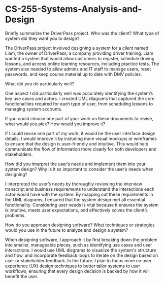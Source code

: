 # CS-255-Systems-Analysis-and-Design

Briefly summarize the DriverPass project. Who was the client? What type of system did they want you to design?

The DriverPass project involved designing a system for a client named Liam, the owner of DriverPass, a company providing driver training. Liam wanted a system that would allow customers to register, schedule driving lessons, and access online learning resources, including practice tests. The system also needed to allow admins and IT staff to manage users, reset passwords, and keep course material up to date with DMV policies.

What did you do particularly well?

One aspect I did particularly well was accurately identifying the system’s key use cases and actors. I created UML diagrams that captured the core functionalities required for each type of user, from scheduling lessons to managing system accounts.

If you could choose one part of your work on these documents to revise, what would you pick? How would you improve it?

If I could revise one part of my work, it would be the user interface design details. I would improve it by including more visual mockups or wireframes to ensure that the design is user-friendly and intuitive. This would help communicate the flow of information more clearly for both developers and stakeholders.

How did you interpret the user’s needs and implement them into your system design? Why is it so important to consider the user’s needs when designing?

I interpreted the user’s needs by thoroughly reviewing the interview transcript and business requirements to understand the interactions each actor would have with the system. By mapping out these requirements in the UML diagrams, I ensured that the system design met all essential functionality. Considering user needs is vital because it ensures the system is intuitive, meets user expectations, and effectively solves the client’s problems.

How do you approach designing software? What techniques or strategies would you use in the future to analyze and design a system?

When designing software, I approach it by first breaking down the problem into smaller, manageable pieces, such as identifying use cases and user interactions. I would use UML diagrams to visualize the system's structure and flow, and incorporate feedback loops to iterate on the design based on user or stakeholder feedback. In the future, I plan to focus more on user experience (UX) design techniques to better tailor systems to user workflows, ensuring that every design decision is backed by how it will benefit the user.

